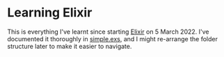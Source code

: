 # Learning Elixir 

This is everything I've learnt since starting [Elixir] on 5 March 2022. I've documented it thoroughly in [simple.exs], and I might re-arrange the folder structure later to make it easier to navigate.

[elixir]: https://elixir-lang.org
[simple.exs]: ./simple.exs
